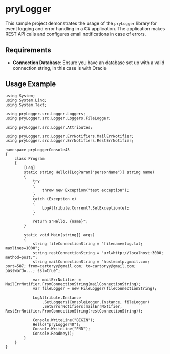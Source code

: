 # pryLogger

This sample project demonstrates the usage of the `pryLogger` library for event logging and error handling in a C# application. The application makes REST API calls and configures email notifications in case of errors.

## Requirements

- **Connection Database**: Ensure you have an database set up with a valid connection string, in this case is with Oracle

## Usage Example

```
using System;
using System.Linq;
using System.Text;

using pryLogger.src.Logger.Loggers;
using pryLogger.src.Logger.Loggers.FileLogger;

using pryLogger.src.Logger.Attributes;

using pryLogger.src.Logger.ErrNotifiers.MailErrNotifier;
using pryLogger.src.Logger.ErrNotifiers.RestErrNotifier;

namespace pryLoggerConsole45
{
    class Program
    {
        [Log]
        static string Hello([LogParam("personName")] string name)
        {
            try
            {
                throw new Exception("test exception");
            }
            catch (Exception e)
            {
                LogAttribute.Current?.SetException(e);
            }

            return $"Hello, {name}";
        }

        static void Main(string[] args)
        {
            string fileConnectionString = "filename=log.txt; maxlines=1000";
            string restConnectionString = "url=http://localhost:3000; method=post;";
            string mailConnectionString = "host=smtp.gmail.com; port=587; from=cartoryy@gmail.com; to=cartoryy@gmail.com; password=...; ssl=true";

            var mailErrNotifier = MailErrNotifier.FromConnectionString(mailConnectionString);
            var fileLogger = new FileLogger(fileConnectionString);

            LogAttribute.Instance
                .SetLoggers(ConsoleLogger.Instance, fileLogger)
                .SetErrorNotifiers(mailErrNotifier, RestErrNotifier.FromConnectionString(restConnectionString));

            Console.WriteLine("BEGIN");
            Hello("pryLogger40");
            Console.WriteLine("END");
            Console.ReadKey();
        }
    }
}
